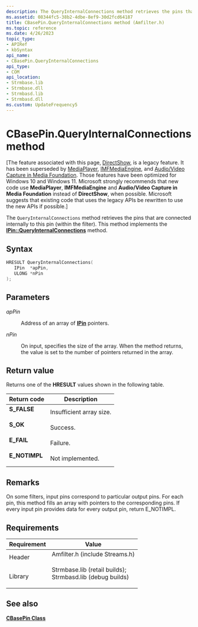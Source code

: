 ```yaml
---
description: The QueryInternalConnections method retrieves the pins that are connected internally to this pin (within the filter). This method implements the IPin::QueryInternalConnections method.
ms.assetid: 08344fc5-38b2-4dbe-8ef9-30d2fcd64187
title: CBasePin.QueryInternalConnections method (Amfilter.h)
ms.topic: reference
ms.date: 4/26/2023
topic_type: 
- APIRef
- kbSyntax
api_name: 
- CBasePin.QueryInternalConnections
api_type: 
- COM
api_location: 
- Strmbase.lib
- Strmbase.dll
- Strmbasd.lib
- Strmbasd.dll
ms.custom: UpdateFrequency5
---
```


# CBasePin.QueryInternalConnections method

\[The feature associated with this page, [DirectShow](/windows/win32/directshow/directshow), is a legacy feature. It has been superseded by [MediaPlayer](/uwp/api/Windows.Media.Playback.MediaPlayer), [IMFMediaEngine](/windows/win32/api/mfmediaengine/nn-mfmediaengine-imfmediaengine), and [Audio/Video Capture in Media Foundation](windows/win32/medfound/audio-video-capture-in-media-foundation). Those features have been optimized for Windows 10 and Windows 11. Microsoft strongly recommends that new code use **MediaPlayer**, **IMFMediaEngine** and **Audio/Video Capture in Media Foundation** instead of **DirectShow**, when possible. Microsoft suggests that existing code that uses the legacy APIs be rewritten to use the new APIs if possible.\]

The `QueryInternalConnections` method retrieves the pins that are connected internally to this pin (within the filter). This method implements the [**IPin::QueryInternalConnections**](/windows/desktop/api/Strmif/nf-strmif-ipin-queryinternalconnections) method.

## Syntax


```C++
HRESULT QueryInternalConnections(
   IPin  *apPin,
   ULONG *nPin
);
```



## Parameters

<dl> <dt>

*apPin* 
</dt> <dd>

Address of an array of [**IPin**](/windows/desktop/api/Strmif/nn-strmif-ipin) pointers.

</dd> <dt>

*nPin* 
</dt> <dd>

On input, specifies the size of the array. When the method returns, the value is set to the number of pointers returned in the array.

</dd> </dl>

## Return value

Returns one of the **HRESULT** values shown in the following table.



| Return code                                                                               | Description                         |
|-------------------------------------------------------------------------------------------|-------------------------------------|
| <dl> <dt>**S\_FALSE**</dt> </dl>   | Insufficient array size.<br/> |
| <dl> <dt>**S\_OK**</dt> </dl>      | Success.<br/>                 |
| <dl> <dt>**E\_FAIL**</dt> </dl>    | Failure.<br/>                 |
| <dl> <dt>**E\_NOTIMPL**</dt> </dl> | Not implemented.<br/>         |



 

## Remarks

On some filters, input pins correspond to particular output pins. For each pin, this method fills an array with pointers to the corresponding pins. If every input pin provides data for every output pin, return E\_NOTIMPL.

## Requirements



| Requirement | Value |
|--------------------|--------------------------------------------------------------------------------------------------------------------------------------------------------------------------------------------|
| Header<br/>  | <dl> <dt>Amfilter.h (include Streams.h)</dt> </dl>                                                                                  |
| Library<br/> | <dl> <dt>Strmbase.lib (retail builds); </dt> <dt>Strmbasd.lib (debug builds)</dt> </dl> |



## See also

<dl> <dt>

[**CBasePin Class**](cbasepin.md)
</dt> </dl>

 

 




